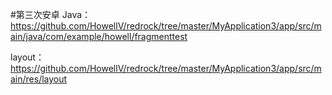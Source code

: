 #第三次安卓
Java：https://github.com/HowellV/redrock/tree/master/MyApplication3/app/src/main/java/com/example/howell/fragmenttest

layout：https://github.com/HowellV/redrock/tree/master/MyApplication3/app/src/main/res/layout
